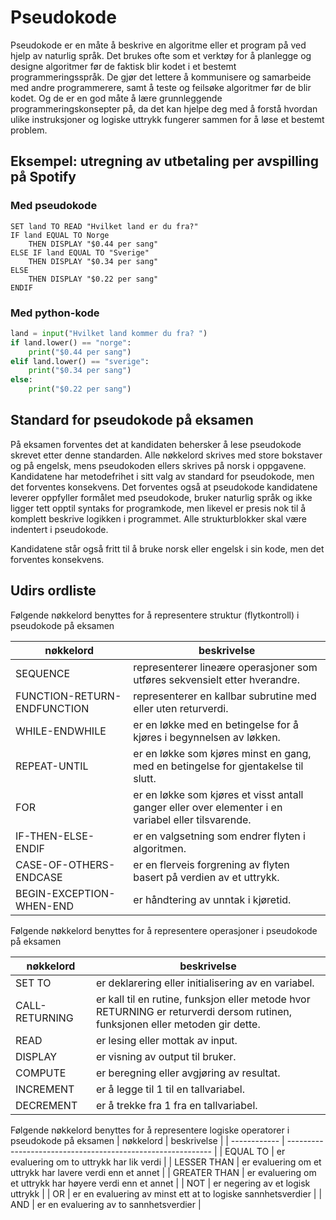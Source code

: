 # Pseudokode

Pseudokode er en måte å beskrive en algoritme eller et program på ved hjelp av naturlig språk.
Det brukes ofte som et verktøy for å planlegge og designe algoritmer før de faktisk blir kodet i et bestemt programmeringsspråk.
De gjør det lettere å kommunisere og samarbeide med andre programmerere, samt å teste og feilsøke algoritmer før de blir kodet.
Og de er en god måte å lære grunnleggende programmeringskonsepter på, da det kan hjelpe deg med å forstå hvordan ulike instruksjoner og logiske uttrykk fungerer sammen for å løse et bestemt problem.

## Eksempel: utregning av utbetaling per avspilling på Spotify

### Med pseudokode

```pseudo
SET land TO READ "Hvilket land er du fra?"
IF land EQUAL TO Norge
    THEN DISPLAY "$0.44 per sang"
ELSE IF land EQUAL TO "Sverige"
    THEN DISPLAY "$0.34 per sang"
ELSE
    THEN DISPLAY "$0.22 per sang"
ENDIF
```

### Med python-kode

```python
land = input("Hvilket land kommer du fra? ")
if land.lower() == "norge":
    print("$0.44 per sang")
elif land.lower() == "sverige":
    print("$0.34 per sang")
else:
    print("$0.22 per sang")
```

## Standard for pseudokode på eksamen

På eksamen forventes det at kandidaten behersker å lese pseudokode skrevet etter denne standarden. Alle nøkkelord skrives med store bokstaver og på engelsk, mens pseudokoden ellers skrives på norsk i oppgavene. Kandidatene har metodefrihet i sitt valg av standard for pseudokode, men det forventes konsekvens. Det forventes også at pseudokode kandidatene leverer oppfyller formålet med pseudokode, bruker naturlig språk og ikke ligger tett opptil syntaks for programkode, men likevel er presis nok til å komplett beskrive logikken i programmet. Alle strukturblokker skal være indentert i pseudokode.

Kandidatene står også fritt til å bruke norsk eller engelsk i sin kode, men det forventes konsekvens.

## Udirs ordliste

Følgende nøkkelord benyttes for å representere struktur (flytkontroll) i pseudokode på eksamen

| nøkkelord                   | beskrivelse                                                                                         |
| --------------------------- | --------------------------------------------------------------------------------------------------- |
| SEQUENCE                    | representerer lineære operasjoner som utføres sekvensielt etter hverandre.                          |
| FUNCTION-RETURN-ENDFUNCTION | representerer en kallbar subrutine med eller uten returverdi.                                       |
| WHILE-ENDWHILE              | er en løkke med en betingelse for å kjøres i begynnelsen av løkken.                                 |
| REPEAT-UNTIL                | er en løkke som kjøres minst en gang, med en betingelse for gjentakelse til slutt.                  |
| FOR                         | er en løkke som kjøres et visst antall ganger eller over elementer i en variabel eller tilsvarende. |
| IF-THEN-ELSE-ENDIF          | er en valgsetning som endrer flyten i algoritmen.                                                   |
| CASE-OF-OTHERS-ENDCASE      | er en flerveis forgrening av flyten basert på verdien av et uttrykk.                                |
| BEGIN-EXCEPTION-WHEN-END    | er håndtering av unntak i kjøretid.                                                                 |

Følgende nøkkelord benyttes for å representere operasjoner i pseudokode på eksamen

| nøkkelord      | beskrivelse                                                                                                                   |
| -------------- | ----------------------------------------------------------------------------------------------------------------------------- |
| SET TO         | er deklarering eller initialisering av en variabel.                                                                           |
| CALL-RETURNING | er kall til en rutine, funksjon eller metode hvor RETURNING er returverdi dersom rutinen, funksjonen eller metoden gir dette. |
| READ           | er lesing eller mottak av input.                                                                                              |
| DISPLAY        | er visning av output til bruker.                                                                                              |
| COMPUTE        | er beregning eller avgjøring av resultat.                                                                                     |
| INCREMENT      | er å legge til 1 til en tallvariabel.                                                                                         |
| DECREMENT      | er å trekke fra 1 fra en tallvariabel.                                                                                        |

Følgende nøkkelord benyttes for å representere logiske operatorer i pseudokode på eksamen
| nøkkelord | beskrivelse |
| ------------ | ----------------------------------------------------------- |
| EQUAL TO | er evaluering om to uttrykk har lik verdi |
| LESSER THAN | er evaluering om et uttrykk har lavere verdi enn et annet |
| GREATER THAN | er evaluering om et uttrykk har høyere verdi enn et annet |
| NOT | er negering av et logisk uttrykk |
| OR | er en evaluering av minst ett at to logiske sannhetsverdier |
| AND | er en evaluering av to sannhetsverdier |

